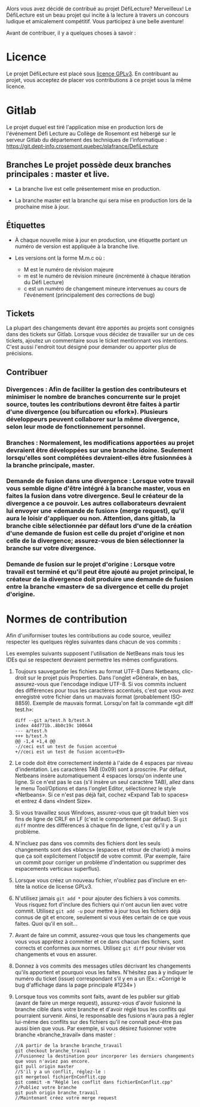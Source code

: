 Alors vous avez décidé de contribué au projet DéfiLecture? Merveilleux! Le DéfiLecture est un beau projet qui incite à la lecture à travers un concours ludique et amicalement compétitif. Vous participez à une belle aventure!

Avant de contribuer, il y a quelques choses à savoir :

# Licence
Le projet DéfiLecture est placé sous [licence GPLv3](https://www.gnu.org/licenses/gpl-3.0.fr.html). En contribuant au projet, vous acceptez de placer vos contributions à ce projet sous la même licence.

# Gitlab

Le projet duquel est tiré l'application mise en production lors de l'événement Défi Lecture au Collège de Rosemont est hébergé sur le serveur Gitlab du département des techniques de l'informatique : https://git.dept-info.crosemont.quebec/plafrance/DefiLecture

## Branches Le projet possède deux branches principales : master et live.

- La branche live est celle présentement mise en production.

- La branche master est la branche qui sera mise en production lors de la prochaine mise à jour.

## Étiquettes

- À chaque nouvelle mise à jour en production, une étiquette portant un numéro de version est appliquée à la branche live.

- Les versions ont la forme M.m.c où :
  - M est le numéro de révision majeure
  - m est le numéro de révision mineure (incrémenté à chaque itération du Défi Lecture)
  - c est un numéro de changement mineure intervenues au cours de l'événement (principalement des corrections de bug)

## Tickets

La plupart des changements devant être apportés au projets sont consignés dans des tickets sur Gitlab. Lorsque vous décidez de travailler sur un de ces tickets, ajoutez un commentaire sous le ticket mentionnant vos intentions. C'est aussi l'endroit tout désigné pour demander ou apporter plus de précisions.

## Contribuer

### Divergences : Afin de faciliter la gestion des contributeurs et minimiser le nombre de branches concurrente sur le projet source, toutes les contributions devront être faites à partir d'une divergence (ou bifurcation ou «fork»). Plusieurs développeurs peuvent collaborer sur la même divergence, selon leur mode de fonctionnement personnel.

### Branches : Normalement, les modifications apportées au projet devraient être développées sur une branche idoine. Seulement lorsqu'elles sont complétées devraient-elles être fusionnées à la branche principale, master.

### Demande de fusion dans une divergence : Lorsque votre travail vous semble digne d'être intégré à la branche master, vous en faites la fusion dans votre divergence. Seul le créateur de la divergence a ce pouvoir. Les autres collaborateurs devraient lui envoyer une «demande de fusion» (merge request), qu'il aura le loisir d'appliquer ou non. Attention, dans gitlab, la branche cible sélectionnée par défaut lors d'une de la création d'une demande de fusion est celle du projet d'origine et non celle de la divergence; assurez-vous de bien sélectionner la branche sur votre divergence.

### Demande de fusion sur le projet d'origine : Lorsque votre travail est terminé et qu'il peut être ajouté au projet principal, le créateur de la divergence doit produire une demande de fusion entre la branche «master» de sa divergence et celle du projet d'origine.

# Normes de contribution

Afin d'uniformiser toutes les contributions au code source, veuillez respecter les quelques règles suivantes dans chacun de vos commits :

Les exemples suivants supposent l'utilisation de NetBeans mais tous les IDEs qui se respectent devraient permettre les mêmes configurations.

1. Toujours sauvegarder les fichiers au format UTF-8
   Dans Netbeans, clic-droit sur le projet puis Properties. Dans l'onglet «Général», en bas, assurez-vous que l'encodage indique UTF-8. 
   Si vos commits incluent des différences pour tous les caractères accentués, c'est que vous avez enregistré votre fichier dans un mauvais format (probablement ISO-8859).
   Exemple de mauvais format. Lorsqu'on fait la commande «git diff test.h»:

    ```
	diff --git a/test.h b/test.h
    index 44d771b..8b0c19c 100644
    --- a/test.h
    +++ b/test.h
    @@ -1,4 +1,4 @@
    -//ceci est un test de fusion accentué
    +//ceci est un test de fusion accentu<E9>
    ```
	
2. Le code doit être correctement indenté à l'aide de 4 espaces par niveau d'indentation. Les caractères TAB (0x09) sont à proscrire. Par défaut, Netbeans insère automatiquement 4 espaces lorsqu'on indente une ligne. Si ce n'est pas le cas (s'il insère un seul caractère TAB), allez dans le menu Tool/Options et dans l'onglet Editor, sélectionnez le style «Netbeans». Si ce n'est pas déjà fait, cochez «Expand Tab to spaces» et entrez 4 dans «Indent Size».

3. Si vous travaillez sous Windows, assurez-vous que git traduit bien vos fins de ligne de CRLF en LF (c'est le comportement par défaut). Si `git diff` montre des différences à chaque fin de ligne, c'est qu'il y a un problème.

4. N'incluez pas dans vos commits des fichiers dont les seuls changements sont des «blancs» (espaces et retour de chariot) à moins que ça soit explicitement l'objectif de votre commit. (Par exemple, faire un commit pour corriger un problème d'indentation ou supprimer des espacements verticaux superflus).

5. Lorsque vous créez un nouveau fichier, n'oubliez pas d'inclure en en-tête la notice de license GPLv3.

6. N'utilisez jamais `git add *` pour ajouter des fichiers à vos commits. Vous risquez fort d'inclure des fichiers qui n'ont aucun lien avec votre commit. Utilisez `git add -u` pour mettre à jour tous les fichiers déjà connus de git et encore, seulement si vous êtes certain de ce que vous faites. Quoi qu'il en soit...

7. Avant de faire un commit, assurez-vous que tous les changements que vous vous apprêtez à commiter et ce dans chacun des fichiers, sont corrects et conformes aux normes. Utilisez `git diff` pour réviser vos changements et vous en assurer.

8. Donnez à vos commits des messages utiles décrivant les changements qu'ils apportent et pourquoi vous les faites. N'hésitez pas à y indiquer le numéro du ticket (issue) correspondant s'il y en a un (Ex.: «Corrigé le bug d'affichage dans la page principale #1234» )

9. Lorsque tous vos commits sont faits, avant de les publier sur gitlab (avant de faire un merge request), assurez-vous d'avoir fusionné la branche cible dans votre branche et d'avoir réglé tous les conflits qui pourraient survenir. Ainsi, le responsable des fusions n'aura pas à régler lui-même des conflits sur des fichiers qu'il ne connaît peut-être pas aussi bien que vous. Par exemple, si vous désirez fusionner votre branche «branche_travail» dans master : 

    ```
    //À partir de la branche branche_travail
    git checkout branche_travail
    //Fusionnez la destination pour incorporer les derniers changements que vous n'aviez pas encore.
    git pull origin master
    //S'il y a un conflit, réglez-le : 
    git mergetool fichierEnConflit.cpp
    git commit -m "Réglé les conflit dans fichierEnConflit.cpp"
    //Publiez votre branche
    git push origin branche_travail
    //Maintenant créez votre merge request
    ```

